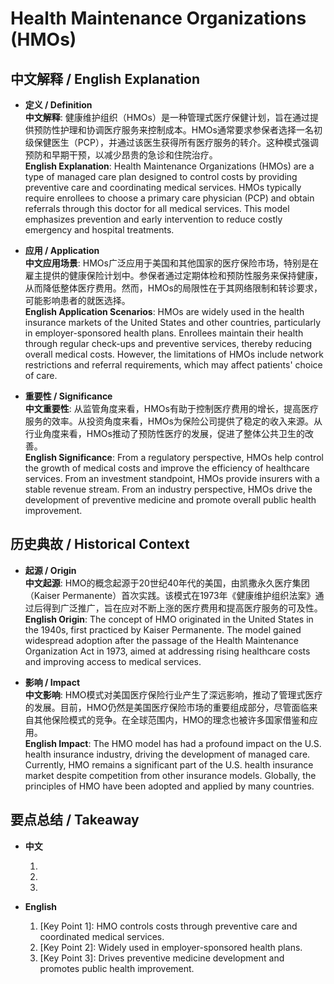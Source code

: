 # Health Maintenance Organizations (HMOs)

## 中文解释 / English Explanation

* **定义 / Definition**  
  **中文解释**: 健康维护组织（HMOs）是一种管理式医疗保健计划，旨在通过提供预防性护理和协调医疗服务来控制成本。HMOs通常要求参保者选择一名初级保健医生（PCP），并通过该医生获得所有医疗服务的转介。这种模式强调预防和早期干预，以减少昂贵的急诊和住院治疗。  
  **English Explanation**: Health Maintenance Organizations (HMOs) are a type of managed care plan designed to control costs by providing preventive care and coordinating medical services. HMOs typically require enrollees to choose a primary care physician (PCP) and obtain referrals through this doctor for all medical services. This model emphasizes prevention and early intervention to reduce costly emergency and hospital treatments.

* **应用 / Application**  
  **中文应用场景**: HMOs广泛应用于美国和其他国家的医疗保险市场，特别是在雇主提供的健康保险计划中。参保者通过定期体检和预防性服务来保持健康，从而降低整体医疗费用。然而，HMOs的局限性在于其网络限制和转诊要求，可能影响患者的就医选择。  
  **English Application Scenarios**: HMOs are widely used in the health insurance markets of the United States and other countries, particularly in employer-sponsored health plans. Enrollees maintain their health through regular check-ups and preventive services, thereby reducing overall medical costs. However, the limitations of HMOs include network restrictions and referral requirements, which may affect patients' choice of care.

* **重要性 / Significance**  
  **中文重要性**: 从监管角度来看，HMOs有助于控制医疗费用的增长，提高医疗服务的效率。从投资角度来看，HMOs为保险公司提供了稳定的收入来源。从行业角度来看，HMOs推动了预防性医疗的发展，促进了整体公共卫生的改善。  
  **English Significance**: From a regulatory perspective, HMOs help control the growth of medical costs and improve the efficiency of healthcare services. From an investment standpoint, HMOs provide insurers with a stable revenue stream. From an industry perspective, HMOs drive the development of preventive medicine and promote overall public health improvement.

## 历史典故 / Historical Context

* **起源 / Origin**  
  **中文起源**: HMO的概念起源于20世纪40年代的美国，由凯撒永久医疗集团（Kaiser Permanente）首次实践。该模式在1973年《健康维护组织法案》通过后得到广泛推广，旨在应对不断上涨的医疗费用和提高医疗服务的可及性。  
  **English Origin**: The concept of HMO originated in the United States in the 1940s, first practiced by Kaiser Permanente. The model gained widespread adoption after the passage of the Health Maintenance Organization Act in 1973, aimed at addressing rising healthcare costs and improving access to medical services.

* **影响 / Impact**  
  **中文影响**: HMO模式对美国医疗保险行业产生了深远影响，推动了管理式医疗的发展。目前，HMO仍然是美国医疗保险市场的重要组成部分，尽管面临来自其他保险模式的竞争。在全球范围内，HMO的理念也被许多国家借鉴和应用。  
  **English Impact**: The HMO model has had a profound impact on the U.S. health insurance industry, driving the development of managed care. Currently, HMO remains a significant part of the U.S. health insurance market despite competition from other insurance models. Globally, the principles of HMO have been adopted and applied by many countries.

## 要点总结 / Takeaway

* **中文**  
  1. [核心价值]: HMO通过预防性护理和协调医疗服务控制成本。
  2. [使用场景]: 广泛应用于雇主提供的健康保险计划。
  3. [延伸意义]: 推动预防性医疗发展，促进公共卫生改善。

* **English**  
  1. [Key Point 1]: HMO controls costs through preventive care and coordinated medical services.
  2. [Key Point 2]: Widely used in employer-sponsored health plans.
  3. [Key Point 3]: Drives preventive medicine development and promotes public health improvement.